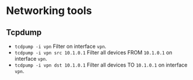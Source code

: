# Networking tools


## Tcpdump

- `tcdpump -i vpn` Filter on interface `vpn`.
- `tcdpump -i vpn src 10.1.0.1` Filter all devices FROM `10.1.0.1` on interface `vpn`.
- `tcdpump -i vpn dst 10.1.0.1` Filter all devices TO `10.1.0.1` on interface `vpn`.
